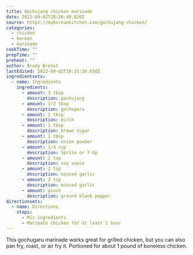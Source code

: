 ```yaml
---
title: Gochujang chicken marinade
date: 2022-09-02T18:26:49.820Z
source: https://mykoreankitchen.com/gochujang-chicken/
categories:
  - chicken
  - korean
  - marinade
cookTime: ""
prepTime: ""
preheat: ""
author: Brady Brenot
lastEdited: 2022-09-02T18:31:26.658Z
ingredientsets:
  - name: Ingredients
    ingredients:
      - amount: 3 tbsp
        description: gochujang
      - amount: 1/2 tbsp
        description: gochugaru
      - amount: 1 tbsp
        description: mirin
      - amount: 1 tbsp
        description: brown sugar
      - amount: 1 tbsp
        description: onion powder
      - amount: 1/4 cup
        description: Sprite or 7-Up
      - amount: 2 tsp
        description: soy sauce
      - amount: 2 tsp
        description: minced garlic
      - amount: 2 tsp
        description: minced garlic
      - amount: pinch
        description: ground black pepper
directionsets:
  - name: Directions
    steps:
      - Mix ingredients
      - Marinate chicken for at least 1 hour
---
```

This gochugaru marinade works great for grilled chicken, but you can also pan fry, roast, or air fry it. Portioned for about 1 pound of boneless chicken.

